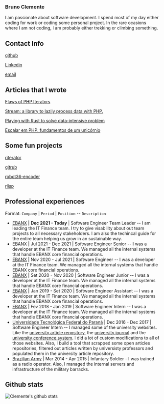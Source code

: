 ### Bruno Clemente

I am passionate about software development. I spend most of my day either coding for work or coding some personal project. In the rare ocasions where I am not coding, I am probably either trekking or climbing something.

## Contact Info

[github](https://github.com/killertux)

[Linkedin](https://www.linkedin.com/in/bruno-clemente/)

[email](mailto:bruno.canguru@hotmail.com	)

## Articles that I wrote

[Flaws of PHP Iterators](https://dev.to/killertux/the-flaws-of-php-iterators-1afd)

[Stream: a library to lazily process data with PHP.](https://dev.to/killertux/stream-a-library-to-lazily-process-data-with-php-583h)

[Playing with Rust to solve data-intensive problem](https://dev.to/killertux/playing-with-rust-to-solve-data-intensive-problem-2f14)

[Escalar em PHP: fundamentos de um unicórnio](https://community.ebanx.com/escalar-php/)

## Some fun projects

[riterator](https://github.com/killertux/riterator)

[gitrub](https://github.com/killertux/gitrub)

[robot36-encoder](https://github.com/killertux/robot36-encoder)

[rlisp](https://github.com/killertux/rlisp)

## Professional experiences

Format: `Company` | `Period` | `Position` -- `Description`

* [EBANX](https://business.ebanx.com/en/) | **Dec 2021 - Today** | Software Engineer Team Leader -- I am leading the IT Finance team. I try to give visability about out team projects to all necessary stakeholders. I am also the techincal guide for the entire team helping us grow in an sustainable way.
* [EBANX](https://business.ebanx.com/en/) | Jul 2021 - Dec 2021 | Software Engineer Senior -- I was a developer at the IT Finance team. We managed all the internal systems that handle EBANX core financial operations.
* [EBANX](https://business.ebanx.com/en/) | Nov 2020 - Jul 2021 | Software Engineer -- I was a developer at the IT Finance team. We managed all the internal systems that handle EBANX core financial operations.
* [EBANX](https://business.ebanx.com/en/) | Set 2020 - Nov 2020 | Software Engineer Junior -- I was a developer at the IT Finance team. We managed all the internal systems that handle EBANX core financial operations.
* [EBANX](https://business.ebanx.com/en/) | Jan 2019 - Set 2020 | Software Engineer Assistant -- I was a developer at the IT Finance team. We managed all the internal systems that handle EBANX core financial operations.
* [EBANX](https://business.ebanx.com/en/) | Fev 2018 - Jan 2019 | Software Engineer Intern -- I was a developer at the IT Finance team. We managed all the internal systems that handle EBANX core financial operations.
* [Universidade Tecnológica Federal do Paraná](http://www.utfpr.edu.br/) | Dec 2016 - Dec 2017 | Software Engineer Intern -- I managed some of the university websites. Like the [university article repository](http://repositorio.roca.utfpr.edu.br/jspui/), the [university journal](https://periodicos.utfpr.edu.br/index/about) and the [university conference system](https://eventos.utfpr.edu.br/sicite/sicite2020/about/aboutThisPublishingSystem). I did a lot of custom modifications to all of those websites. Also, I build a tool that scrapped some open articles repositories, filtered out articles written by universisty professors and populated them in the university article repository.
* [Brazilian Army](http://www.eb.mil.br/) | Mar 2014 - Apr 2015 | Infantary Soldier - I was trained as a radio operator. Also, I managed the internal servers and infrastructure of the military barracks.

## Github stats


![Clemente's github stats](https://github-readme-stats.vercel.app/api?username=killertux&count_private=true&show_icons=true&theme=chartreuse-dark)


<!--
**killertux/killertux** is a ✨ _special_ ✨ repository because its `README.md` (this file) appears on your GitHub profile.

Here are some ideas to get you started:

- 🔭 I’m currently working on ...
- 🌱 I’m currently learning ...
- 👯 I’m looking to collaborate on ...
- 🤔 I’m looking for help with ...
- 💬 Ask me about ...
- 📫 How to reach me: ...
- 😄 Pronouns: ...
- ⚡ Fun fact: ...
-->


